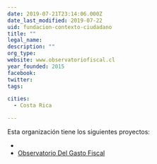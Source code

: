 ```yaml
---
date: 2019-07-21T23:14:06.000Z
date_last_modified: 2019-07-22
uid: fundacion-contexto-ciudadano
title: ""
legal_name: 
description: ""
org_type: 
website: www.observatoriofiscal.cl
year_founded: 2015
facebook: 
twitter: 
tags:

cities: 
  - Costa Rica

---
```


Esta organización tiene los siguientes proyectos:

- [](/i/observatorio-del-gasto-fiscal.html)
- [Observatorio Del Gasto Fiscal](/i/observatorio-del-gasto-fiscal.html)
